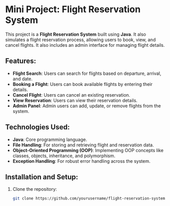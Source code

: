 # Mini Project: Flight Reservation System

This project is a **Flight Reservation System** built using **Java**. It also simulates a flight reservation process, allowing users to book, view, and cancel flights. It also includes an admin interface for managing flight details.

## Features:
- **Flight Search**: Users can search for flights based on departure, arrival, and date.
- **Booking a Flight**: Users can book available flights by entering their details.
- **Cancel Flight**: Users can cancel an existing reservation.
- **View Reservation**: Users can view their reservation details.
- **Admin Panel**: Admin users can add, update, or remove flights from the system.

## Technologies Used:
- **Java**: Core programming language.
- **File Handling**: For storing and retrieving flight and reservation data.
- **Object-Oriented Programming (OOP)**: Implementing OOP concepts like classes, objects, inheritance, and polymorphism.
- **Exception Handling**: For robust error handling across the system.

## Installation and Setup:

1. Clone the repository:
   ```bash
   git clone https://github.com/yourusername/flight-reservation-system.git
